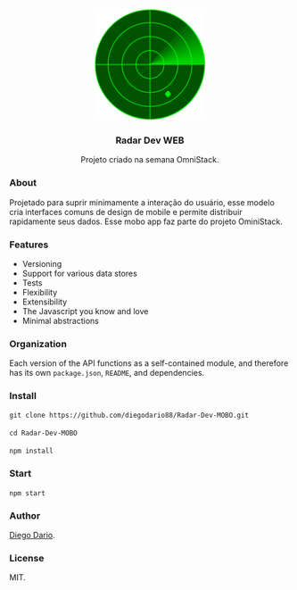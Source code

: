 <!-- PROJECT LOGO -->
<br />
<p align="center">
  <a href="https://google.com/">
    <img src="./assets/radar.png" alt="Logo" width="200" height="200">
  </a>

  <h3 align="center">Radar Dev  WEB</h3>

  <p align="center">
    Projeto criado na semana OmniStack.
    <br />
    
  </p>
</p>

### About
Projetado para suprir minimamente a interação do usuário, esse modelo cria interfaces comuns de design de mobile e permite distribuir rapidamente seus dados. Esse mobo app faz parte do projeto OminiStack. 

### Features
+ Versioning
+ Support for various data stores
+ Tests
+ Flexibility
+ Extensibility
+ The Javascript you know and love
+ Minimal abstractions


### Organization
Each version of the API functions as a self-contained module, and therefore has its own ````package.json````, ````README````, and dependencies.


### Install
````
git clone https://github.com/diegodario88/Radar-Dev-MOBO.git

cd Radar-Dev-MOBO

npm install

````

### Start
````
npm start
````

### Author
[Diego Dario](https://github.com/diegodario88).

### License
MIT.
